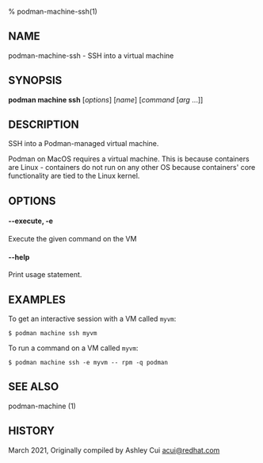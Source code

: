 % podman-machine-ssh(1)

## NAME
podman\-machine\-ssh - SSH into a virtual machine

## SYNOPSIS
**podman machine ssh** [*options*] [*name*] [*command* [*arg* ...]]

## DESCRIPTION

SSH into a Podman-managed virtual machine.

Podman on MacOS requires a virtual machine. This is because containers are Linux -
containers do not run on any other OS because containers' core functionality are
tied to the Linux kernel.

## OPTIONS

#### **--execute**, **-e**

Execute the given command on the VM

#### **--help**

Print usage statement.

## EXAMPLES

To get an interactive session with a VM called `myvm`:
```
$ podman machine ssh myvm
```

To run a command on a VM called `myvm`:
```
$ podman machine ssh -e myvm -- rpm -q podman
```

## SEE ALSO
podman-machine (1)

## HISTORY
March 2021, Originally compiled by Ashley Cui <acui@redhat.com>
